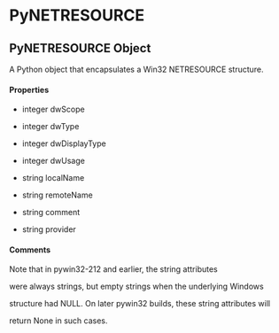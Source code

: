 # PyNETRESOURCE


## PyNETRESOURCE Object

A Python object that encapsulates a Win32 NETRESOURCE structure\.

#### Properties

  - integer dwScope

    

  - integer dwType

    

  - integer dwDisplayType

    

  - integer dwUsage

    

  - string localName

    

  - string remoteName

    

  - string comment

    

  - string provider

    

#### Comments

Note that in pywin32-212 and earlier, the string attributes 

were always strings, but empty strings when the underlying Windows 

structure had NULL\.  On later pywin32 builds, these string attributes will 

return None in such cases\.